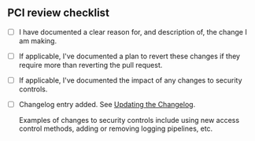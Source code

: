 ## PCI review checklist

<!-- heimdall_github_prtemplate:grc-pci_dss-2024-01-05 -->

- [ ] I have documented a clear reason for, and description of, the change I am making.

- [ ] If applicable, I've documented a plan to revert these changes if they require more than reverting the pull request.

- [ ] If applicable, I've documented the impact of any changes to security controls.

- [ ] Changelog entry added. See [Updating the Changelog](https://github.com/hashicorp/vault-plugin-database-couchbase/blob/main/README.md#updating-the-changelog).

  Examples of changes to security controls include using new access control methods, adding or removing logging pipelines, etc.
